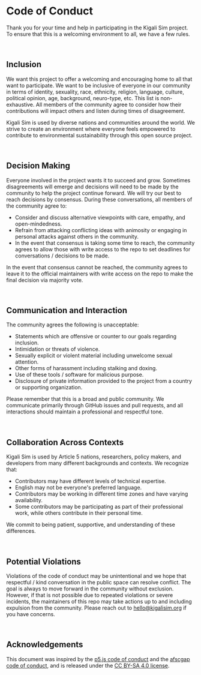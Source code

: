 # Code of Conduct
Thank you for your time and help in participating in the Kigali Sim project. To ensure that this is a welcoming environment to all, we have a few rules.

<br>

## Inclusion
We want this project to offer a welcoming and encouraging home to all that want to participate. We want to be inclusive of everyone in our community in terms of identity, sexuality, race, ethnicity, religion, language, culture, political opinion, age, background, neuro-type, etc. This list is non-exhaustive. All members of the community agree to consider how their contributions will impact others and listen during times of disagreement.

Kigali Sim is used by diverse nations and communities around the world. We strive to create an environment where everyone feels empowered to contribute to environmental sustainability through this open source project.

<br>

## Decision Making
Everyone involved in the project wants it to succeed and grow. Sometimes disagreements will emerge and decisions will need to be made by the community to help the project continue forward. We will try our best to reach decisions by consensus. During these conversations, all members of the community agree to:

 - Consider and discuss alternative viewpoints with care, empathy, and open-mindedness.
 - Refrain from attacking conflicting ideas with animosity or engaging in personal attacks against others in the community.
 - In the event that consensus is taking some time to reach, the community agrees to allow those with write access to the repo to set deadlines for conversations / decisions to be made.

In the event that consensus cannot be reached, the community agrees to leave it to the official maintainers with write access on the repo to make the final decision via majority vote.

<br>

## Communication and Interaction
The community agrees the following is unacceptable:

 - Statements which are offensive or counter to our goals regarding inclusion.
 - Intimidation or threats of violence.
 - Sexually explicit or violent material including unwelcome sexual attention.
 - Other forms of harassment including stalking and doxing.
 - Use of these tools / software for malicious purpose.
 - Disclosure of private information provided to the project from a country or supporting organization.

Please remember that this is a broad and public community. We communicate primarily through GitHub issues and pull requests, and all interactions should maintain a professional and respectful tone.

<br>

## Collaboration Across Contexts
Kigali Sim is used by Article 5 nations, researchers, policy makers, and developers from many different backgrounds and contexts. We recognize that:

 - Contributors may have different levels of technical expertise.
 - English may not be everyone's preferred language.
 - Contributors may be working in different time zones and have varying availability.
 - Some contributors may be participating as part of their professional work, while others contribute in their personal time.

We commit to being patient, supportive, and understanding of these differences.

<br>

## Potential Violations
Violations of the code of conduct may be unintentional and we hope that respectful / kind conversation in the public space can resolve conflict. The goal is always to move forward in the community without exclusion. However, if that is not possible due to repeated violations or severe incidents, the maintainers of this repo may take actions up to and including expulsion from the community. Please reach out to hello@kigalisim.org if you have concerns.

<br>

## Acknowledgements
This document was inspired by the [p5.js code of conduct](https://github.com/processing/p5.js/blob/main/CODE_OF_CONDUCT.md#p5js-code-of-conduct) and the [afscgap code of conduct](https://github.com/SchmidtDSE/afscgap/blob/main/CONDUCT.md), and is released under the [CC BY-SA 4.0 license](https://creativecommons.org/licenses/by-sa/4.0/).
